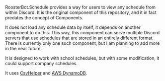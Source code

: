 RoosterBot.Schedule provides a way for users to view any schedule from within Discord. It is the original component of this repository, and it in fact predates the concept of Components.

It does not load any schedule data by itself, it depends on another component to do this. This way, this component can serve multiple Discord servers that use schedules that are stored in an entirely different format. There is currently only one such component, but I am planning to add more in the near future.

It is designed to work with school schedules, but with some modification, it could support company schedules.

It uses [CsvHelper](https://joshclose.github.io/CsvHelper/) and [AWS DynamoDB](https://aws.amazon.com/dynamodb/).